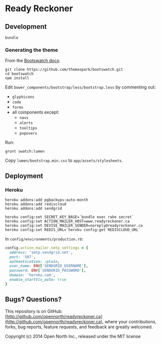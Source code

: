 # Ready Reckoner

## Development

    bundle

### Generating the theme

From the [Bootswatch docs](http://bootswatch.com/help/#customization):

    git clone https://github.com/thomaspark/bootswatch.git
    cd bootswatch
    npm install

Edit `bower_components/bootstrap/less/bootstrap.less` by commenting out:

* `glyphicons`
* `code`
* `forms`
* all components except:
  * `navs`
  * `alerts`
  * `tooltips`
  * `popovers`

Run:

    grunt swatch:lumen

Copy `lumen/bootstrap.min.css` to `app/assets/stylesheets`.

## Deployment

### Heroku

    heroku addons:add pgbackups:auto-month
    heroku addons:add rediscloud
    heroku addons:add sendgrid

    heroku config:set SECRET_KEY_BASE=`bundle exec rake secret`
    heroku config:set ACTION_MAILER_HOST=www.readyreckoner.ca
    heroku config:set DEVISE_MAILER_SENDER=noreply@readyreckoner.ca
    heroku config:set REDIS_URL=`heroku config:get REDISCLOUD_URL`

In `config/environments/production.rb`:

```ruby
config.action_mailer.smtp_settings = {
  address: 'smtp.sendgrid.net',
  port: '587',
  authentication: :plain,
  user_name: ENV['SENDGRID_USERNAME'],
  password: ENV['SENDGRID_PASSWORD'],
  domain: 'heroku.com',
  enable_starttls_auto: true
}
```

## Bugs? Questions?

This repository is on GitHub: [http://github.com/opennorth/readyreckoner.ca](http://github.com/opennorth/readyreckoner.ca), where your contributions, forks, bug reports, feature requests, and feedback are greatly welcomed.

Copyright (c) 2014 Open North Inc., released under the MIT license
